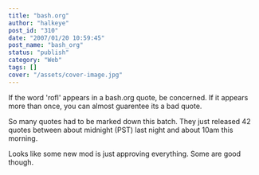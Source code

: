 ```yaml
---
title: "bash.org"
author: "halkeye"
post_id: "310"
date: "2007/01/20 10:59:45"
post_name: "bash_org"
status: "publish"
category: "Web"
tags: []
cover: "/assets/cover-image.jpg"
---
```


If the word 'rofl' appears in a bash.org quote, be concerned.
If it appears more than once, you can almost guarentee its a bad quote.


So many quotes had to be marked down this batch. They just released 42 quotes between about midnight (PST) last night and about 10am this morning.

Looks like some new mod is just approving everything. Some are good though.